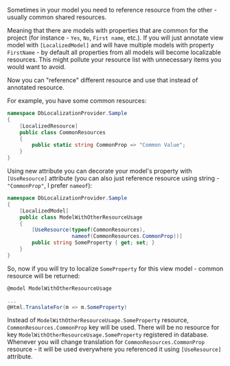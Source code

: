 
Sometimes in your model you need to reference resource from the other - usually common shared resources.

Meaning that there are models with properties that are common for the project (for instance - `Yes`, `No`, `First name`, etc.). If you will just annotate view model with `[LocalizedModel]` and will have multiple models with property `FirstName` - by default all properties from all models will become localizable resources.
This might pollute your resource list with unnecessary items you would want to avoid.

Now you can "reference" different resource and use that instead of annotated resource.

For example, you have some common resources:

```csharp
namespace DbLocalizationProvider.Sample
{
    [LocalizedResource]
    public class CommonResources
    {
        public static string CommonProp => "Common Value";
    }
}
```

Using new attribute you can decorate your model's property with `[UseResource]` attribute (you can also just reference resource using string - `"CommonProp"`, I prefer `nameof`):


```csharp
namespace DbLocalizationProvider.Sample
{
    [LocalizedModel]
    public class ModelWithOtherResourceUsage
    {
        [UseResource(typeof(CommonResources),
                     nameof(CommonResources.CommonProp))]
        public string SomeProperty { get; set; }
    }
}
```

So, now if you will try to localize `SomeProperty` for this view model - common resource will be returned:

```csharp
@model ModelWithOtherResourceUsage

...
@Html.TranslateFor(m => m.SomeProperty)
```

Instead of `ModelWithOtherResourceUsage.SomeProperty` resource, `CommonResources.CommonProp` key will be used.
There will be no resource for key `ModelWithOtherResourceUsage.SomeProperty` registered in database.
Whenever you will change translation for `CommonResources.CommonProp` resource - it will be used everywhere you referenced it using `[UseResource]` attribute.
